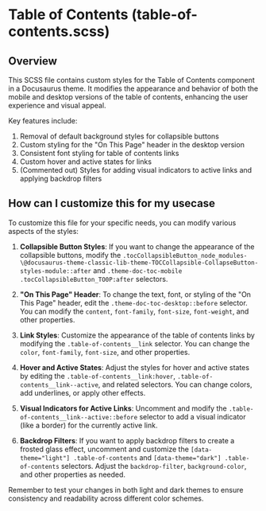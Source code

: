 # Table of Contents (table-of-contents.scss)

## Overview

This SCSS file contains custom styles for the Table of Contents component in a Docusaurus theme. It modifies the appearance and behavior of both the mobile and desktop versions of the table of contents, enhancing the user experience and visual appeal.

Key features include:

1. Removal of default background styles for collapsible buttons
2. Custom styling for the "On This Page" header in the desktop version
3. Consistent font styling for table of contents links
4. Custom hover and active states for links
5. (Commented out) Styles for adding visual indicators to active links and applying backdrop filters

## How can I customize this for my usecase

To customize this file for your specific needs, you can modify various aspects of the styles:

1. **Collapsible Button Styles**: 
   If you want to change the appearance of the collapsible buttons, modify the `.tocCollapsibleButton_node_modules-\@docusaurus-theme-classic-lib-theme-TOCCollapsible-CollapseButton-styles-module::after` and `.theme-doc-toc-mobile .tocCollapsibleButton_TO0P:after` selectors.

2. **"On This Page" Header**:
   To change the text, font, or styling of the "On This Page" header, edit the `.theme-doc-toc-desktop::before` selector. You can modify the `content`, `font-family`, `font-size`, `font-weight`, and other properties.

3. **Link Styles**:
   Customize the appearance of the table of contents links by modifying the `.table-of-contents__link` selector. You can change the `color`, `font-family`, `font-size`, and other properties.

4. **Hover and Active States**:
   Adjust the styles for hover and active states by editing the `.table-of-contents__link:hover`, `.table-of-contents__link--active`, and related selectors. You can change colors, add underlines, or apply other effects.

5. **Visual Indicators for Active Links**:
   Uncomment and modify the `.table-of-contents__link--active::before` selector to add a visual indicator (like a border) for the currently active link.

6. **Backdrop Filters**:
   If you want to apply backdrop filters to create a frosted glass effect, uncomment and customize the `[data-theme="light"] .table-of-contents` and `[data-theme="dark"] .table-of-contents` selectors. Adjust the `backdrop-filter`, `background-color`, and other properties as needed.

Remember to test your changes in both light and dark themes to ensure consistency and readability across different color schemes.